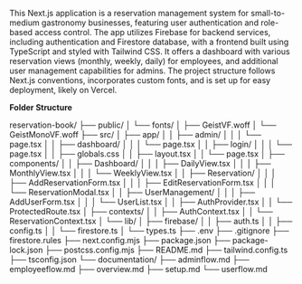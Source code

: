 This Next.js application is a reservation management system for small-to-medium gastronomy businesses, featuring user authentication and role-based access control. The app utilizes Firebase for backend services, including authentication and Firestore database, with a frontend built using TypeScript and styled with Tailwind CSS. It offers a dashboard with various reservation views (monthly, weekly, daily) for employees, and additional user management capabilities for admins. The project structure follows Next.js conventions, incorporates custom fonts, and is set up for easy deployment, likely on Vercel.

**Folder Structure**

reservation-book/
├── public/
│   └── fonts/
│       ├── GeistVF.woff
│       └── GeistMonoVF.woff
├── src/
│   ├── app/
│   │   ├── admin/
│   │   │   └── page.tsx
│   │   ├── dashboard/
│   │   │   └── page.tsx
│   │   ├── login/
│   │   │   └── page.tsx
│   │   ├── globals.css
│   │   ├── layout.tsx
│   │   └── page.tsx
│   ├── components/
│   │   ├── Dashboard/
│   │   │   ├── DailyView.tsx
│   │   │   ├── MonthlyView.tsx
│   │   │   └── WeeklyView.tsx
│   │   ├── Reservation/
│   │   │   ├── AddReservationForm.tsx
│   │   │   ├── EditReservationForm.tsx
│   │   │   └── ReservationModal.tsx
│   │   ├── UserManagement/
│   │   │   ├── AddUserForm.tsx
│   │   │   └── UserList.tsx
│   │   ├── AuthProvider.tsx
│   │   └── ProtectedRoute.tsx
│   ├── contexts/
│   │   ├── AuthContext.tsx
│   │   └── ReservationContext.tsx
│   └── lib/
│       ├── firebase/
│       │   ├── auth.ts
│       │   ├── config.ts
│       │   └── firestore.ts
│       └── types.ts
├── .env
├── .gitignore
├── firestore.rules
├── next.config.mjs
├── package.json
├── package-lock.json
├── postcss.config.mjs
├── README.md
├── tailwind.config.ts
├── tsconfig.json
└── documentation/
    ├── adminflow.md
    ├── employeeflow.md
    ├── overview.md
    ├── setup.md
    └── userflow.md

